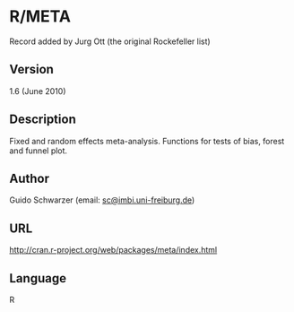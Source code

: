 # R/META
Record added by Jurg Ott (the original Rockefeller list)

## Version
1.6 (June 2010)

## Description
Fixed and random effects meta-analysis. Functions for tests of bias, forest and funnel plot.

## Author
Guido Schwarzer (email: sc@imbi.uni-freiburg.de)

## URL
http://cran.r-project.org/web/packages/meta/index.html

## Language
R